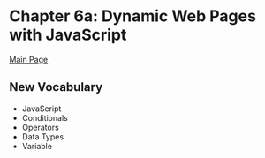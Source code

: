 # Chapter 6a: Dynamic Web Pages with JavaScript

[Main Page](README.md)

## New Vocabulary 
- JavaScript
- Conditionals
- Operators
- Data Types
- Variable

